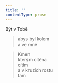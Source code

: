 ```yaml
---
title: ''
contentType: prose
---
```


>   

>   

Být v Tobě

> abys byl kolem  
> a ve mně

> Kmen  
> kterým cítěna  
> cítím  
> a v kruzích rostu  
> tam
